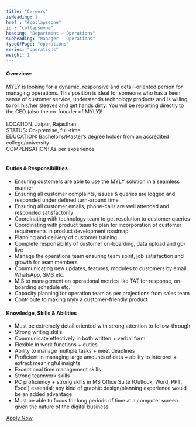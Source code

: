 ```yaml
---
title: "Careers"
isHeading: 1
href : "#collapseone"
id : "collapseone"
heading: "Department – Operations"
subheading: "Manager - Operations"
typeOfPage: "operations"
series: "operations"
weight: 1
---
```


 <h4>Overview:</h4>
<p style="margin: 0 0 10px;">
                                        MYLY is looking for a dynamic, responsive and detail-oriented person for managing operations. This position is ideal for someone who has a keen sense of customer service, understands technology products and is willing to roll his/her sleeves and get hands dirty. You will be reporting directly to the CEO (also the co-founder of MYLY)! <br><br>
                                        LOCATION: Jaipur, Rajasthan<br>
                                        STATUS: On-premise, full-time<br>
                                        EDUCATION: Bachelor’s/Master’s degree holder from an accredited college/university<br>
                                        COMPENSATION: As per experience<br><br>
                                        <h4>Duties &amp; Responsibilities</h4>
                                        <ul>
                                            <li>Ensuring customers are able to use the MYLY solution in a seamless manner</li>
                                            <li>Ensuring all customer complaints, issues &amp; queries are logged and responded under defined turn-around time</li>
                                            <li>Ensuring all customer emails, phone-calls are well attended and responded satisfactorily</li>
                                            <li>Coordinating with technology team to get resolution to customer queries</li>
                                            <li>Coordinating with product team to plan for incorporation of customer requirements in product development roadmap</li>
                                            <li>Planning and delivery of customer training</li>
                                            <li>Complete responsibility of customer on-boarding, data upload and go-live</li>
                                            <li>Manage the operations team ensuring team spirit, job satisfaction and growth for team members</li>
                                            <li>Communicating new updates, features, modules to customers by email, WhatsApp, SMS etc.</li>
                                            <li>MIS to management on operational metrics like TAT for response, on-boarding schedule etc.</li>
                                            <li>Capacity planning for operation team as per projections from sales team</li>
                                            <li>Contribute to making myly a customer-friendly product</li>
                                        </ul>
                                        <h4>Knowledge, Skills &amp; Abilities</h4>
                                        <ul>
                                            <li>Must be extremely detail oriented with strong attention to follow-through</li>
                                            <li>Strong writing skills</li>
                                            <li>Communicate effectively in both written + verbal form</li>
                                            <li>Flexible in work functions + duties</li>
                                            <li>Ability to manage multiple tasks + meet deadlines</li>
                                            <li>Proficient in managing large amounts of data + ability to interpret + extract meaningful insights </li>
                                            <li>Exceptional time management skills</li>
                                            <li>Strong teamwork skills</li>
                                            <li>PC proficiency + strong skills in MS Office Suite (Outlook, Word, PPT, Excel) essential; any kind of graphic design/planning experience would be an added advantage</li>
                                            <li>Must be able to focus for long periods of time at a computer screen given the nature of the digital business</li>
                                        </ul>
                                        <a class="apply-btn" href="mailto:hr@mylyapp.com">Apply Now</a>